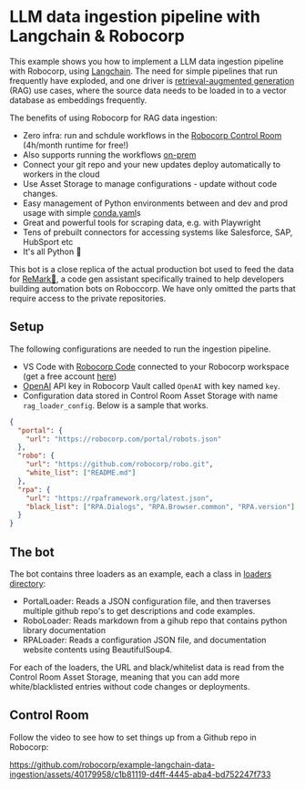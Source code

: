 # LLM data ingestion pipeline with Langchain & Robocorp

This example shows you how to implement a LLM data ingestion pipeline with Robocorp, using [Langchain](https://python.langchain.com/docs/get_started/introduction.html). The need for simple pipelines that run frequently have exploded, and one driver is [retrieval-augmented generation](https://www.promptingguide.ai/techniques/rag) (RAG) use cases, where the source data needs to be loaded in to a vector database as embeddings frequently.

The benefits of using Robocorp for RAG data ingestion:

- Zero infra: run and schdule workflows in the [Robocorp Control Room](https://cloud.robocorp.com) (4h/month runtime for free!)
- Also supports running the workflows [on-prem](https://robocorp.com/docs/control-room/unattended/worker-setups)
- Connect your git repo and your new updates deploy automatically to workers in the cloud
- Use Asset Storage to manage configurations - update without code changes.
- Easy management of Python environments between and dev and prod usage with simple [conda.yaml](conda.yaml)s
- Great and powerful tools for scraping data, e.g. with Playwright
- Tens of prebuilt connectors for accessing systems like Salesforce, SAP, HubSport etc
- It's all Python 🐍

This bot is a close replica of the actual production bot used to feed the data for [ReMark💬](https://chat.robocorp.com), a code gen assistant specifically trained to help developers building automation bots on Roboccorp. We have only omitted the parts that require access to the private repositories.

## Setup

The following configurations are needed to run the ingestion pipeline.

- VS Code with [Robocorp Code](https://marketplace.visualstudio.com/items?itemName=robocorp.robocorp-code) connected to your Robocorp workspace (get a free account [here](https://cloud.robocorp.com))
- [OpenAI](https://platform.openai.com/) API key in Robocorp Vault called `OpenAI` with key named `key`.
- Configuration data stored in Control Room Asset Storage with name `rag_loader_config`. Below is a sample that works.

```json
{
  "portal": {
    "url": "https://robocorp.com/portal/robots.json"
  },
  "robo": {
    "url": "https://github.com/robocorp/robo.git",
    "white_list": ["README.md"]
  },
  "rpa": {
    "url": "https://rpaframework.org/latest.json",
    "black_list": ["RPA.Dialogs", "RPA.Browser.common", "RPA.version"]
  }
}
```

## The bot

The bot contains three loaders as an example, each a class in [loaders directory](/loaders/):

- PortalLoader: Reads a JSON configuration file, and then traverses multiple github repo's to get descriptions and code examples.
- RoboLoader: Reads markdown from a gihub repo that contains python library documentation
- RPALoader: Reads a configuration JSON file, and documentation website contents using BeautifulSoup4.

For each of the loaders, the URL and black/whitelist data is read from the Control Room Asset Storage, meaning that you can add more white/blacklisted entries without code changes or deployments.

## Control Room

Follow the video to see how to set things up from a Github repo in Robocorp:

https://github.com/robocorp/example-langchain-data-ingestion/assets/40179958/c1b81119-d4ff-4445-aba4-bd752247f733

